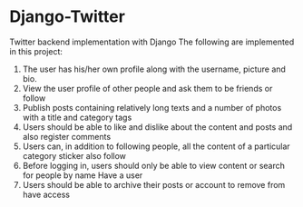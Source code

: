 # Django-Twitter

Twitter backend implementation with Django
The following are implemented in this project:

1. The user has his/her own profile along with the username, picture and bio.
2. View the user profile of other people and ask them to be friends or follow
3. Publish posts containing relatively long texts and a number of photos with a title and category tags
4. Users should be able to like and dislike about the content and posts and also register comments
5. Users can, in addition to following people, all the content of a particular category sticker also follow
6. Before logging in, users should only be able to view content or search for people by name Have a user
7. Users should be able to archive their posts or account to remove from have access
